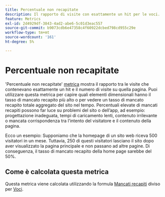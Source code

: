 ```yaml
---
title: Percentuale non recapitate
description: Il rapporto di visite con esattamente un hit per le voci.
feature: Metrics
exl-id: 2d4929df-3843-4ad2-abe6-5c01d3eac557
source-git-commit: b9073cdb6e47358c4f60922dcbed798cd955c29e
workflow-type: tm+mt
source-wordcount: '161'
ht-degree: 5%

---
```


# Percentuale non recapitate

&#39;Percentuale non recapitate&#39; [metrica](overview.md) mostra il rapporto tra le visite che contenevano esattamente un hit e il numero di visite su quella pagina. Puoi utilizzare questa metrica per capire quali elementi dimensionali hanno il tasso di mancato recapito più alto o per vedere un tasso di mancato recapito totale aggregato del sito nel tempo. Percentuali elevate di mancati recapiti possono far luce su problemi del sito o dell’app, ad esempio: progettazione inadeguata, tempi di caricamento lenti, contenuto irrilevante o mancata corrispondenza tra l’intento del visitatore e il contenuto della pagina.

Ecco un esempio: Supponiamo che la homepage di un sito web riceva 500 visitatori in un mese. Tuttavia, 250 di questi visitatori lasciano il sito dopo aver visualizzato la pagina principale e non passano ad altre pagine. Di conseguenza, il tasso di mancato recapito della home page sarebbe del 50%.

## Come è calcolata questa metrica

Questa metrica viene calcolata utilizzando la formula [Mancati recapiti](bounces.md) diviso per [Voci](entries.md).
